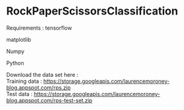 # RockPaperScissorsClassification

Requirements :
tensorflow  

matplotlib  

Numpy  

Python  

Download the data set here :  
Training data : https://storage.googleapis.com/laurencemoroney-blog.appspot.com/rps.zip  
Test data : https://storage.googleapis.com/laurencemoroney-blog.appspot.com/rps-test-set.zip
